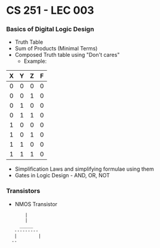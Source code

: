 # CS 251 - LEC 003
### Basics of Digital Logic Design
- Truth Table
- Sum of Products (Minimal Terms)
- Composed Truth table using "Don't cares"
  - Example:

|X  |Y  |Z  |F  |
|:-:|:-:|:-:|:-:|
|0  |0  |0  |0  |
|0  |0  |1  |0  |
|0  |1  |0  |0  |
|0  |1  |1  |0  |
|1  |0  |0  |0  |
|1  |0  |1  |0  |
|1  |1  |0  |0  |
|1  |1  |1  |0  |

- Simplification Laws and simplifying formulae using them
- Gates in Logic Design - AND, OR, NOT

### Transistors
- NMOS Transistor

```
       |
       |
     _____
   ---------
   |        |
  --
    
```

<!--stackedit_data:
eyJoaXN0b3J5IjpbMTYzOTQ1NDM2OSwtMTI0NDQ0MzQyOSwtMz
Y2ODUwMjA3LC0xNDU4OTI3NzI0LDExNjI3NzAxMTQsNTYzNDgw
OThdfQ==
-->